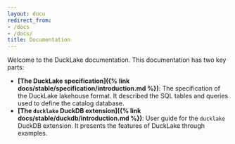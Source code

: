 ```yaml
---
layout: docu
redirect_from:
- /docs
- /docs/
title: Documentation
---
```


Welcome to the DuckLake documentation. This documentation has two key parts:

* **[The DuckLake specification]({% link docs/stable/specification/introduction.md %})**: The specification of the DuckLake lakehouse format. It described the SQL tables and queries used to define the catalog database.
* **[The `ducklake` DuckDB extension]({% link docs/stable/duckdb/introduction.md %})**: User guide for the `ducklake` DuckDB extension. It presents the features of DuckLake through examples.

